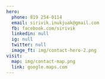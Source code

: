 ```yaml
---
hero:
  phone: 819 254-0114
  email: sirivik.inukjuak@gmail.com
  fb: facebook.com/sirivik
  linkedin: null
  ig: null
  twitter: null
  image_ft: img/contact-hero-2.png
visit:
  map: img/contact-map.png
  link: google.maps.com
---
```

